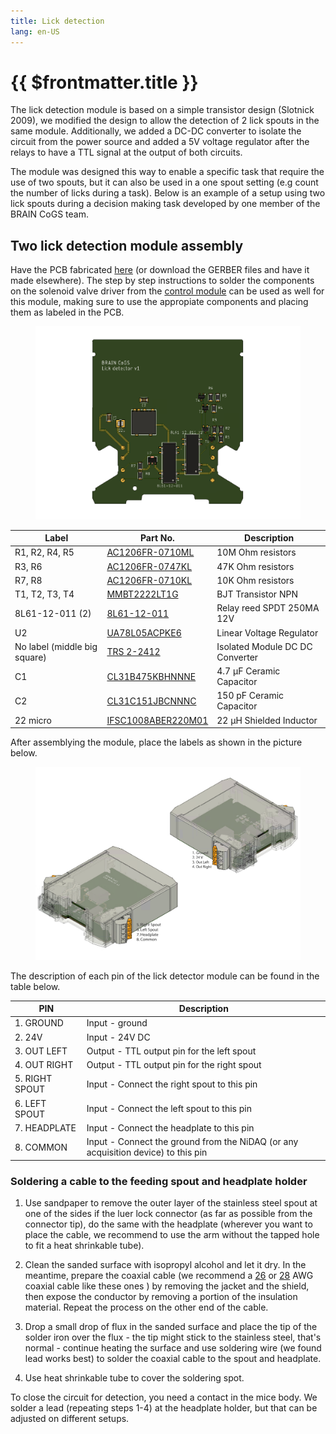 ```yaml
---
title: Lick detection
lang: en-US
---
```


# {{ $frontmatter.title }}

The lick detection module is based on a simple transistor design (Slotnick 2009), we modified the design to allow the detection of 2 lick spouts in the same module. Additionally, we added a DC-DC converter to isolate the circuit from the power source and added a 5V voltage regulator after the relays to have a TTL signal at the output of both circuits.

[comment]: # (Add diagram of the modified circuit with the explanation of the inputs and outputs)

The module was designed this way to enable a specific task that require the use of two spouts, but it can also be used in a one spout setting (e.g count the number of licks during a task). Below is an example of a setup using two lick spouts during a decision making task developed by one member of the BRAIN CoGS team.

[comment]: # (Drawing of the two lick spout setting)

## Two lick detection module assembly

Have the PCB fabricated [here](https://www.pcbway.com/project/shareproject/Two_spouts_lick_detector_059c7e07.html) (or download the GERBER files and have it made elsewhere). The step by step instructions to solder the components on the solenoid valve driver from the [control module](/building/control.html#solenoid-valve-driver-assembly) can be used as well for this module, making sure to use the appropiate components and placing them as labeled in the PCB.

<figure>
  <img src='./assets/images/lick-detection/lick-detection-1.png'>
</figure>

| Label | Part No. | Description |
| ----------- | ----------- | ----------- |
| R1, R2, R4, R5 | [AC1206FR-0710ML](https://www.digikey.com/en/products/detail/yageo/AC1206FR-0710ML/5897214) | 10M Ohm resistors |
| R3, R6 | [AC1206FR-0747KL](https://www.digikey.com/en/products/detail/yageo/AC1206FR-0747KL/5897559) | 47K Ohm resistors |
| R7, R8 | [AC1206FR-0710KL](https://www.digikey.com/en/products/detail/yageo/ac1206fr-0710kl/5897213) | 10K Ohm resistors |
| T1, T2, T3, T4 | [MMBT2222LT1G](https://www.digikey.com/en/products/detail/onsemi/mmbt2222lt1g/919595) | BJT Transistor NPN |
| 8L61-12-011 (2) | [8L61-12-011](https://www.digikey.com/en/products/detail/coto-technology/8l61-12-011/1914969) | Relay reed SPDT 250MA 12V |
| U2 | [UA78L05ACPKE6](https://www.digikey.com/en/products/detail/texas-instruments/ua78l05acpke6/9860880) | Linear Voltage Regulator |
| No label (middle big square) | [TRS 2-2412](https://www.digikey.com/en/products/detail/traco-power/trs-2-2412/9383650) | Isolated Module DC DC Converter |
| C1 | [CL31B475KBHNNNE](https://www.digikey.com/en/products/detail/samsung-electro-mechanics/cl31b475kbhnnne/3888447) | 4.7 µF Ceramic Capacitor |
| C2 | [CL31C151JBCNNNC](https://www.digikey.com/en/products/detail/samsung-electro-mechanics/cl31c151jbcnnnc/3888469) | 150 pF Ceramic Capacitor |
| 22 micro | [IFSC1008ABER220M01](https://www.digikey.com/en/products/detail/vishay-dale/ifsc1008aber220m01/2744218) | 22 µH Shielded Inductor |

After assemblying the module, place the labels as shown in the picture below.

<figure>
  <img src='./assets/images/lick-detection/lick-detection-2.png'>
</figure>

The description of each pin of the lick detector module can be found in the table below.

| PIN | Description |
| ----------- | ----------- |
| 1. GROUND | Input - ground |
| 2. 24V | Input - 24V DC  |
| 3. OUT LEFT | Output - TTL output pin for the left spout |
| 4. OUT RIGHT | Output - TTL output pin for the right spout |
| 5. RIGHT SPOUT | Input - Connect the right spout to this pin |
| 6. LEFT SPOUT | Input - Connect the left spout to this pin |
| 7. HEADPLATE | Input - Connect the headplate to this pin |
| 8. COMMON | Input - Connect the ground from the NiDAQ (or any acquisition device) to this pin |

### Soldering a cable to the feeding spout and headplate holder

[comment]: # (If possible, add photos of the process)

1. Use sandpaper to remove the outer layer of the stainless steel spout at one of the sides if the luer lock connector (as far as possible from the connector tip), do the same with the headplate (wherever you want to place the cable, we recommend to use the arm without the tapped hole to fit a heat shrinkable tube).

2. Clean the sanded surface with isopropyl alcohol and let it dry. In the meantime, prepare the coaxial cable (we recommend a [26](https://www.digikey.com/en/products/detail/molex-temp-flex/1000660054/4368709) or [28](https://www.digikey.com/en/products/detail/molex/1001935047/8566104) AWG coaxial cable like these ones ) by removing the jacket and the shield, then expose the conductor by removing a portion of the insulation material. Repeat the process on the other end of the cable.

3. Drop a small drop of flux in the sanded surface and place the tip of the solder iron over the flux - the tip might stick to the stainless steel, that's normal - continue heating the surface and use soldering wire (we found lead works best) to solder the coaxial cable to the spout and headplate.

4. Use heat shrinkable tube to cover the soldering spot.

To close the circuit for detection, you need a contact in the mice body. We solder a lead (repeating steps 1-4) at the headplate holder, but that can be adjusted on different setups.
